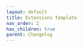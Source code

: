 ```yaml
---
layout: default
title: Extensions Template
nav_order: 2
has_children: true
parent: Changelog
---
```


